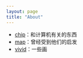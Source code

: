 ```yaml
---
layout: page
title: "About"
---
```






* [chip](/chip)：和计算机有关的东西
* [map](/map)：曾经受到他们的启发
* [vivid](/vivid)：一些画
